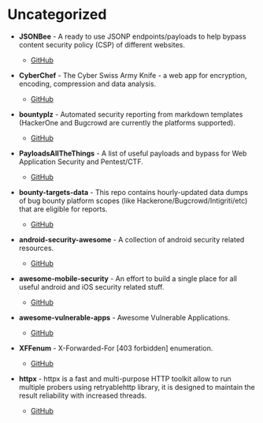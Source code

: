 # Uncategorized

- **JSONBee** - A ready to use JSONP endpoints/payloads to help bypass content security policy (CSP) of different websites.
  - [GitHub](https://github.com/zigoo0/JSONBee)

- **CyberChef** - The Cyber Swiss Army Knife - a web app for encryption, encoding, compression and data analysis.
  - [GitHub](https://github.com/gchq/CyberChef)

- **bountyplz** - Automated security reporting from markdown templates (HackerOne and Bugcrowd are currently the platforms supported).
  - [GitHub](https://github.com/fransr/bountyplz)

- **PayloadsAllTheThings** - A list of useful payloads and bypass for Web Application Security and Pentest/CTF.
  - [GitHub](https://github.com/swisskyrepo/PayloadsAllTheThings)

- **bounty-targets-data** - This repo contains hourly-updated data dumps of bug bounty platform scopes (like Hackerone/Bugcrowd/Intigriti/etc) that are eligible for reports.
  - [GitHub](https://github.com/arkadiyt/bounty-targets-data)

- **android-security-awesome** - A collection of android security related resources.
  - [GitHub](https://github.com/ashishb/android-security-awesome)

- **awesome-mobile-security** - An effort to build a single place for all useful android and iOS security related stuff.
  - [GitHub](https://github.com/vaib25vicky/awesome-mobile-security)

- **awesome-vulnerable-apps** - Awesome Vulnerable Applications.
  - [GitHub](https://github.com/vavkamil/awesome-vulnerable-apps)

- **XFFenum** - X-Forwarded-For [403 forbidden] enumeration.
  - [GitHub](https://github.com/vavkamil/XFFenum)

- **httpx** - httpx is a fast and multi-purpose HTTP toolkit allow to run multiple probers using retryablehttp library, it is designed to maintain the result reliability with increased threads.
  - [GitHub](https://github.com/projectdiscovery/httpx)
